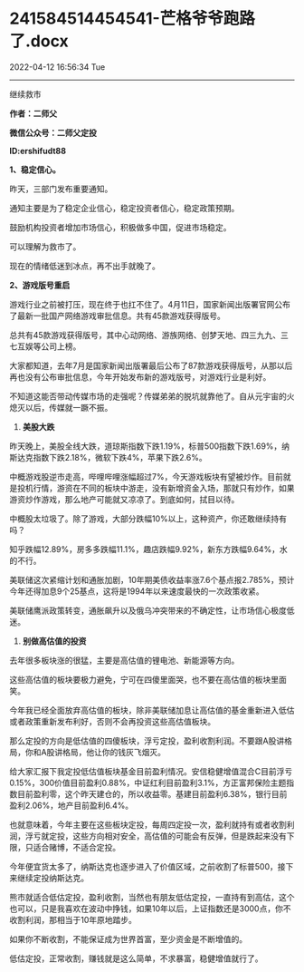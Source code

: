 # 241584514454541-芒格爷爷跑路了.docx

2022-04-12 16:56:34 Tue

----

继续救市

__作者：二师父__

__微信公众号：二师父定投__

__ID:ershifudt88__

__1、稳定信心。__

昨天，三部门发布重要通知。

通知主要是为了稳定企业信心，稳定投资者信心，稳定政策预期。

鼓励机构投资者增加市场信心，积极做多中国，促进市场稳定。

可以理解为救市了。

现在的情绪低迷到冰点，再不出手就晚了。

__2、游戏版号重启__

游戏行业之前被打压，现在终于也扛不住了。4月11日，国家新闻出版署官网公布了最新一批国产网络游戏审批信息。共有45款游戏获得版号。

总共有45款游戏获得版号，其中心动网络、游族网络、创梦天地、四三九九、三七互娱等公司上榜。

大家都知道，去年7月是国家新闻出版署最后公布了87款游戏获得版号，从那以后再也没有公布审批信息，今年开始发布新的游戏版号，对游戏行业是利好。

不知道这能否带动传媒市场的走强呢？传媒弟弟的脱坑就靠他了。自从元宇宙的火熄灭以后，传媒就一蹶不振。

1. __美股大跌__

昨天晚上，美股全线大跌，道琼斯指数下跌1\.19%，标普500指数下跌1\.69%，纳斯达克指数下跌2\.18%，微软下跌4%，苹果下跌2\.6%。

中概游戏股逆市走高，哔哩哔哩涨幅超过7%，今天游戏板块有望被炒作。目前就是投机行情，游资在不同的板块中游走，没有新增资金入场，那就只有炒作，如果游资炒作游戏，那么地产可能就又凉凉了。到底如何，拭目以待。

中概股太垃圾了。除了游戏，大部分跌幅10%以上，这种资产，你还敢继续持有吗？

知乎跌幅12\.89%，房多多跌幅11\.1%，趣店跌幅9\.92%，新东方跌幅9\.64%，水的不行。

美联储这次紧缩计划和通胀加剧，10年期美债收益率涨7\.6个基点报2\.785%，预计今年还得加息9个25基点，这将是1994年以来速度最快的一次政策收紧。

美联储鹰派政策转变，通胀飙升以及俄乌冲突带来的不确定性，让市场信心极度低迷。

1. __别做高估值的投资__

去年很多板块涨的很猛，主要是高估值的锂电池、新能源等方向。

这些高估值的板块要极力避免，宁可在四傻里面哭，也不要在高估值的板块里面笑。

今年我已经全面放弃高估值的板块，除非美联储加息让高估值的基金重新进入低估或者政策重新发布利好，否则不会再投资这些高估值板块。

那么定投的方向是低估值的四傻板块，浮亏定投，盈利收割利润。不要跟A股讲格局，你和A股讲格局，他让你的钱灰飞烟灭。

给大家汇报下我定投低估值板块基金目前盈利情况。安信稳健增值混合C目前浮亏0\.15%，300价值目前盈利0\.88%，中证红利目前盈利3\.1%，方正富邦保险主题指数目前盈利零，这个昨天建仓的，所以收益零。基建目前盈利6\.38%，银行目前盈利2\.06%，地产目前盈利6\.4%。

也就意味着，今年主要在这些板块定投，每周四定投一次，盈利就持有或者收割利润，浮亏就定投，这些方向相对安全，高估值的可能会有反弹，但是跌起来没有下限，只适合赌博，不适合定投。

今年便宜货太多了，纳斯达克也逐步进入了价值区域，之前收割了标普500，接下来继续定投纳斯达克。

熊市就适合低估定投，盈利收割，当然也有朋友低估定投，一直持有到高估，这个也可以，只是我喜欢在波动中挣钱，如果10年以后，上证指数还是3000点，你不收割利润，那相当于10年原地踏步。

如果你不断收割，不能保证成为世界首富，至少资金是不断增值的。

低估定投，正常收割，赚钱就是这么简单，不求暴富，稳健增值就行了。

